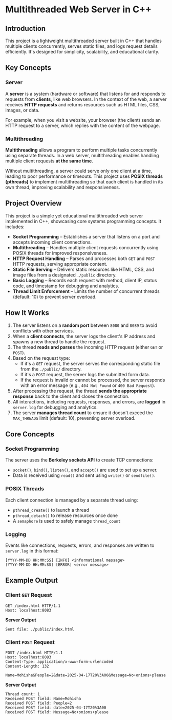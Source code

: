 # Multithreaded Web Server in C++

##  Introduction

This project is a lightweight multithreaded server built in C++ that handles multiple clients concurrently, serves static files, and logs request details efficiently. It's designed for simplicity, scalability, and educational clarity.


## Key Concepts

### Server
A **server** is a system (hardware or software) that listens for and responds to requests from **clients**, like web browsers. In the context of the web, a server receives **HTTP requests** and returns resources such as HTML files, CSS, images, or data.

For example, when you visit a website, your browser (the client) sends an HTTP request to a server, which replies with the content of the webpage.


### Multithreading

**Multithreading** allows a program to perform multiple tasks concurrently using separate threads. In a web server, multithreading enables handling multiple client requests **at the same time**.

Without multithreading, a server could serve only one client at a time, leading to poor performance or timeouts. This project uses **POSIX threads (pthreads)** to implement multithreading so that each client is handled in its own thread, improving scalability and responsiveness.


## Project Overview


This project is a simple yet educational multithreaded web server implemented in C++, showcasing core systems programming concepts. It includes:

- **Socket Programming** – Establishes a server that listens on a port and accepts incoming client connections.
- **Multithreading** – Handles multiple client requests concurrently using POSIX threads for improved responsiveness.
- **HTTP Request Handling** – Parses and processes both `GET` and `POST` HTTP requests, serving appropriate content.
- **Static File Serving** – Delivers static resources like HTML, CSS, and image files from a designated `./public` directory.
- **Basic Logging** – Records each request with method, client IP, status code, and timestamp for debugging and analytics.
- **Thread Limit Enforcement** – Limits the number of concurrent threads (default: 10) to prevent server overload.


## How It Works

1. The server listens on a **random port** between `8080` and `8089` to avoid conflicts with other services.
2. When a **client connects**, the server logs the client's IP address and spawns a new thread to handle the request.
3. The thread **reads and parses** the incoming HTTP request (either `GET` or `POST`).
4. Based on the request type:
   - If it's a `GET` request, the server serves the corresponding static file from the `./public/` directory.
   - If it's a `POST` request, the server logs the submitted form data.
   - If the request is invalid or cannot be processed, the server responds with an error message (e.g., `404 Not Found` or `400 Bad Request`).
5. After processing the request, the thread **sends the appropriate response** back to the client and closes the connection.
6. All interactions, including requests, responses, and errors, are **logged** in `server.log` for debugging and analytics.
7. The server **manages thread count** to ensure it doesn't exceed the `MAX_THREADS` limit (default: 10), preventing server overload.


## Core Concepts

### Socket Programming

The server uses the **Berkeley sockets API** to create TCP connections:
- `socket()`, `bind()`, `listen()`, and `accept()` are used to set up a server.
- Data is received using `read()` and sent using `write()` or `sendfile()`.

### POSIX Threads

Each client connection is managed by a separate thread using:
- `pthread_create()` to launch a thread
- `pthread_detach()` to release resources once done
- A `semaphore` is used to safely manage `thread_count`

### Logging

Events like connections, requests, errors, and responses are written to `server.log` in this format:

```
[YYYY-MM-DD HH:MM:SS] [INFO] <informational message>
[YYYY-MM-DD HH:MM:SS] [ERROR] <error message>
```


## Example Output

### Client `GET` Request
```
GET /index.html HTTP/1.1 
Host: localhost:8083
```
**Server Output**
```
Sent file: ./public/index.html
```

### Client `POST` Request
```
POST /index.html HTTP/1.1
Host: localhost:8083
Content-Type: application/x-www-form-urlencoded
Content-Length: 132

Name=Mohisha&People=2&date=2025-04-17T20%3A00&Message=No+onions+please
```

**Server Output**
```
Thread count: 1
Received POST field: Name=Mohisha
Received POST field: People=2
Received POST field: date=2025-04-17T20%3A00
Received POST field: Message=No+onions+please
```



